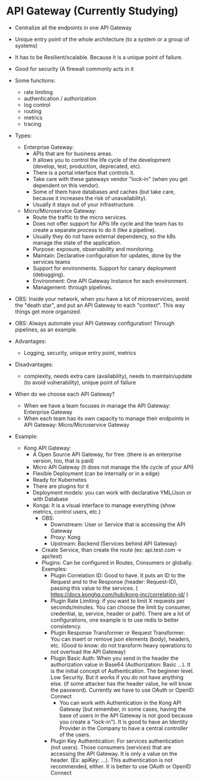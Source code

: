 # API Gateway (Currently Studying)
- Centralize all the endpoints in one API Gateway
- Unique entry point of the whole architecture (to a system or a group of systems)
- It has to be Resilient/scalable. Because it is a unique point of failure.
- Good for security (A firewall commonly acts in it

- Some functions:
  * rate limiting
  * authentication / authorization
  * log control
  * routing
  * metrics
  * tracing

- Types:
  * Enterprise Gateway:
     - APIs that are for business areas.
     - It allows you to control the life cycle of the development (develop, test, production, deprecated, etc).
     - There is a portal interface that controls it.
     - Take care with these gateways vendor "lock-in" (when you get dependent on this vendor).
     - Some of them have databases and caches (but take care, because it increases the risk of unavailability).
     - Usually it stays out of your infrastructure.
  * Micro/Microservice Gateway:
     - Route the traffic to the micro services.
     - Does not offer support for APIs life cycle and the team has to create a separate process to do it (like a pipeline).
     - Usually they do not have external dependency, so the k8s manage the state of the application.
     - Purpose: exposure, observability and monitoring.
     - Maintain: Declarative configuration for updates, done by the services teams
     - Support for environments. Support for canary deployment (debugging).
     - Environment: One API Gateway Instance for each environment.
     - Management: through pipelines.

- OBS: Inside your network, when you have a lot of microservices, avoid the "death star", and put an API Gateway to each "context". This way things get more organized.
- OBS: Always automate your API Gateway configuration! Through pipelines, as an example.

- Advantages:
   * Logging, security, unique entry point, metrics
 
- Disadvantages:
   * complexity, needs extra care (availability), needs to maintain/update (to avoid vulnerability), unique point of failure

- When do we choose each API Gateway?
  * When we have a team focuses in manage the API Gateway: Enterprise Gateway
  * When each team has its own capacity to manage their endpoints in API Gateway: Micro/Microservice Gateway

- Example:
  * Kong API Gateway:
    - A Open Source API Gateway, for free. (there is an enterprise version, too, that is paid)
    - Micro API Gateway (it does not manage the life cycle of your API)
    - Flexible Deployment (can be internally or in a edge)
    - Ready for Kubernetes
    - There are plugins for it
    - Deployment models: you can work with declarative YML/Json or with Database
    - Konga: It is a visual interface to manage everything (show metrics, control users, etc.)
      * OBS:
        - Downstream: User or Service that is accessing the API Gateway
        - Proxy: Kong
        - Upstream: Backend (Services behind API Gateway)
      * Create Service, than create the route (ex: api.test.com -> api/test)
      * Plugins: Can be configured in Routes, Consumers or globally. Exemples:
        - Plugin Correlation ID: Good to have. It puts an ID to the Request and to the Response (header: Request-ID), passing this value to the services. ( https://docs.konghq.com/hub/kong-inc/correlation-id/ )
        - Plugin Rate Limiting: if you want to limit X requests per seconds/minutes. You can choose the limit by consumer, credential, ip, service, header or path). There are a lot of configurations, one example is to use redis to better consistency.
        - Plugin Response Transformer or Request Transformer: You can insert or remove json elements (body), headers, etc.  (Good to know: do not transform heavy operations to not overload the API Gateway)
        - Plugin Basic Auth: When you send in the header the authorization value in Base64 (Authorization: Basic ...). It is the initial concept of Authentication. The beginner level. Low Security. But it works if you do not have anything else. (if some attacker has the header value, he will know the password). Currently we have to use OAuth or OpenID Connect
           * You can work with Authentication in the Kong API Gateway (but remember, in some cases, having the base of users in the API Gateway is not good because you create a "lock-in"). It is good to have an Identity Provider in the Company to have a central controller of the users.
        - Plugin Key Authentication: For services authentication (not users). Those consumers (services) that are accessing the API Gateway. It is only a value on the header. (Ex: apiKey: ...). This authentication is not recommended, either. It is better to use OAuth or OpenID Connect
